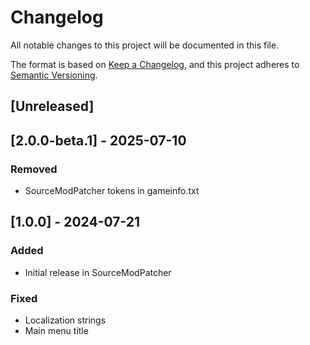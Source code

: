 # Changelog

All notable changes to this project will be documented in this file.

The format is based on [Keep a Changelog](https://keepachangelog.com/en/1.1.0/),
and this project adheres to [Semantic Versioning](https://semver.org/spec/v2.0.0.html).

## [Unreleased]

## [2.0.0-beta.1] - 2025-07-10

### Removed

- SourceModPatcher tokens in gameinfo.txt

## [1.0.0] - 2024-07-21

### Added

- Initial release in SourceModPatcher

### Fixed

- Localization strings
- Main menu title
